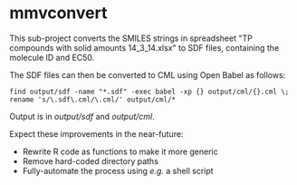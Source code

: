 # mmvconvert

This sub-project converts the SMILES strings in spreadsheet "TP compounds with solid amounts 14_3_14.xlsx" to SDF files, containing the molecule ID and EC50.

The SDF files can then be converted to CML using Open Babel as follows:

    find output/sdf -name "*.sdf" -exec babel -xp {} output/cml/{}.cml \;
    rename 's/\.sdf\.cml/\.cml/' output/cml/*

Output is in *output/sdf* and *output/cml*.

Expect these improvements in the near-future:

* Rewrite R code as functions to make it more generic
* Remove hard-coded directory paths
* Fully-automate the process using *e.g.* a shell script
